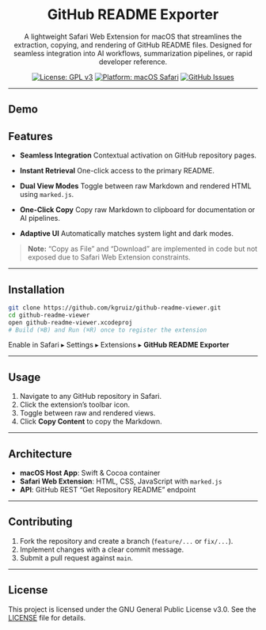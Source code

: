 <div align="center">

<h1>GitHub README Exporter</h1>

A lightweight Safari Web Extension for macOS that streamlines the extraction, copying, and rendering of GitHub README files. Designed for seamless integration into AI workflows, summarization pipelines, or rapid developer reference.

[![License: GPL v3](https://img.shields.io/badge/License-GPLv3-blue.svg)](https://www.gnu.org/licenses/gpl-3.0) [![Platform: macOS Safari](https://img.shields.io/badge/platform-macOS%20Safari-9CA3AF.svg?style=flat-square)](https://developer.apple.com/safari/extensions/) [![GitHub Issues](https://img.shields.io/github/issues/kgruiz/github-readme-exporter?style=flat-square)](https://github.com/kgruiz/github-readme-exporter/issues)

</div>

---

## Demo

<!-- <div align="center">
*(Insert a polished demo GIF or screenshot here, 700 px wide with rounded corners and subtle shadow.)*
</div>

--- -->

## Features

- **Seamless Integration**
  Contextual activation on GitHub repository pages.

- **Instant Retrieval**
  One-click access to the primary README.

- **Dual View Modes**
  Toggle between raw Markdown and rendered HTML using `marked.js`.

- **One-Click Copy**
  Copy raw Markdown to clipboard for documentation or AI pipelines.

- **Adaptive UI**
  Automatically matches system light and dark modes.

> **Note:** “Copy as File” and “Download” are implemented in code but not exposed due to Safari Web Extension constraints.

---

## Installation

```bash
git clone https://github.com/kgruiz/github-readme-viewer.git
cd github-readme-viewer
open github-readme-viewer.xcodeproj
# Build (⌘B) and Run (⌘R) once to register the extension
````

Enable in Safari ▸ Settings ▸ Extensions ▸ **GitHub README Exporter**

---

## Usage

1. Navigate to any GitHub repository in Safari.
2. Click the extension’s toolbar icon.
3. Toggle between raw and rendered views.
4. Click **Copy Content** to copy the Markdown.

---

## Architecture

- **macOS Host App**: Swift & Cocoa container
- **Safari Web Extension**: HTML, CSS, JavaScript with `marked.js`
- **API**: GitHub REST “Get Repository README” endpoint

---

## Contributing

1. Fork the repository and create a branch (`feature/...` or `fix/...`).
2. Implement changes with a clear commit message.
3. Submit a pull request against `main`.

---

## License

This project is licensed under the GNU General Public License v3.0. See the [LICENSE](LICENSE) file for details.
